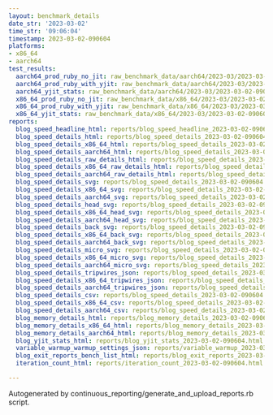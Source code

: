```yaml
---
layout: benchmark_details
date_str: '2023-03-02'
time_str: '09:06:04'
timestamp: 2023-03-02-090604
platforms:
- x86_64
- aarch64
test_results:
  aarch64_prod_ruby_no_jit: raw_benchmark_data/aarch64/2023-03/2023-03-02-090604_basic_benchmark_aarch64_prod_ruby_no_jit.json
  aarch64_prod_ruby_with_yjit: raw_benchmark_data/aarch64/2023-03/2023-03-02-090604_basic_benchmark_aarch64_prod_ruby_with_yjit.json
  aarch64_yjit_stats: raw_benchmark_data/aarch64/2023-03/2023-03-02-090604_basic_benchmark_aarch64_yjit_stats.json
  x86_64_prod_ruby_no_jit: raw_benchmark_data/x86_64/2023-03/2023-03-02-090604_basic_benchmark_x86_64_prod_ruby_no_jit.json
  x86_64_prod_ruby_with_yjit: raw_benchmark_data/x86_64/2023-03/2023-03-02-090604_basic_benchmark_x86_64_prod_ruby_with_yjit.json
  x86_64_yjit_stats: raw_benchmark_data/x86_64/2023-03/2023-03-02-090604_basic_benchmark_x86_64_yjit_stats.json
reports:
  blog_speed_headline_html: reports/blog_speed_headline_2023-03-02-090604.html
  blog_speed_details_html: reports/blog_speed_details_2023-03-02-090604.html
  blog_speed_details_x86_64_html: reports/blog_speed_details_2023-03-02-090604.x86_64.html
  blog_speed_details_aarch64_html: reports/blog_speed_details_2023-03-02-090604.aarch64.html
  blog_speed_details_raw_details_html: reports/blog_speed_details_2023-03-02-090604.raw_details.html
  blog_speed_details_x86_64_raw_details_html: reports/blog_speed_details_2023-03-02-090604.x86_64.raw_details.html
  blog_speed_details_aarch64_raw_details_html: reports/blog_speed_details_2023-03-02-090604.aarch64.raw_details.html
  blog_speed_details_svg: reports/blog_speed_details_2023-03-02-090604.svg
  blog_speed_details_x86_64_svg: reports/blog_speed_details_2023-03-02-090604.x86_64.svg
  blog_speed_details_aarch64_svg: reports/blog_speed_details_2023-03-02-090604.aarch64.svg
  blog_speed_details_head_svg: reports/blog_speed_details_2023-03-02-090604.head.svg
  blog_speed_details_x86_64_head_svg: reports/blog_speed_details_2023-03-02-090604.x86_64.head.svg
  blog_speed_details_aarch64_head_svg: reports/blog_speed_details_2023-03-02-090604.aarch64.head.svg
  blog_speed_details_back_svg: reports/blog_speed_details_2023-03-02-090604.back.svg
  blog_speed_details_x86_64_back_svg: reports/blog_speed_details_2023-03-02-090604.x86_64.back.svg
  blog_speed_details_aarch64_back_svg: reports/blog_speed_details_2023-03-02-090604.aarch64.back.svg
  blog_speed_details_micro_svg: reports/blog_speed_details_2023-03-02-090604.micro.svg
  blog_speed_details_x86_64_micro_svg: reports/blog_speed_details_2023-03-02-090604.x86_64.micro.svg
  blog_speed_details_aarch64_micro_svg: reports/blog_speed_details_2023-03-02-090604.aarch64.micro.svg
  blog_speed_details_tripwires_json: reports/blog_speed_details_2023-03-02-090604.tripwires.json
  blog_speed_details_x86_64_tripwires_json: reports/blog_speed_details_2023-03-02-090604.x86_64.tripwires.json
  blog_speed_details_aarch64_tripwires_json: reports/blog_speed_details_2023-03-02-090604.aarch64.tripwires.json
  blog_speed_details_csv: reports/blog_speed_details_2023-03-02-090604.csv
  blog_speed_details_x86_64_csv: reports/blog_speed_details_2023-03-02-090604.x86_64.csv
  blog_speed_details_aarch64_csv: reports/blog_speed_details_2023-03-02-090604.aarch64.csv
  blog_memory_details_html: reports/blog_memory_details_2023-03-02-090604.html
  blog_memory_details_x86_64_html: reports/blog_memory_details_2023-03-02-090604.x86_64.html
  blog_memory_details_aarch64_html: reports/blog_memory_details_2023-03-02-090604.aarch64.html
  blog_yjit_stats_html: reports/blog_yjit_stats_2023-03-02-090604.html
  variable_warmup_warmup_settings_json: reports/variable_warmup_2023-03-02-090604.warmup_settings.json
  blog_exit_reports_bench_list_html: reports/blog_exit_reports_2023-03-02-090604.bench_list.html
  iteration_count_html: reports/iteration_count_2023-03-02-090604.html

---
```

Autogenerated by continuous_reporting/generate_and_upload_reports.rb script.
